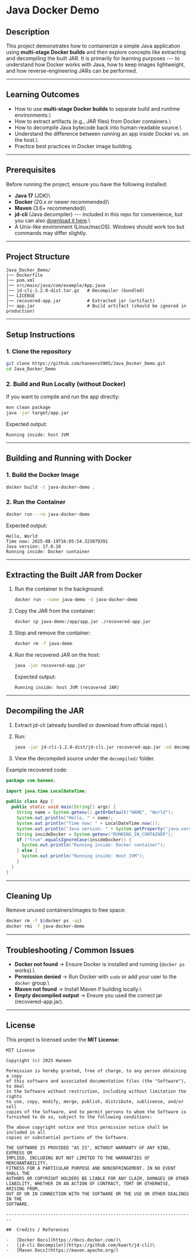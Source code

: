 # Java Docker Demo

##  Description

This project demonstrates how to containerize a simple Java application
using **multi-stage Docker builds** and then explore concepts like
extracting and decompiling the built JAR. It is primarily for learning
purposes --- to understand how Docker works with Java, how to keep
images lightweight, and how reverse-engineering JARs can be performed.

------------------------------------------------------------------------

##  Learning Outcomes

-   How to use **multi-stage Docker builds** to separate build and
    runtime environments.\
-   How to extract artifacts (e.g., JAR files) from Docker containers.\
-   How to decompile Java bytecode back into human-readable source.\
-   Understand the difference between running an app inside Docker
    vs. on the host.\
-   Practice best practices in Docker image building.

------------------------------------------------------------------------

##  Prerequisites

Before running the project, ensure you have the following installed:

-   **Java 17** (JDK)\
-   **Docker** (20.x or newer recommended)\
-   **Maven** (3.6+ recommended)\
-   **jd-cli** (Java decompiler) --- included in this repo for
    convenience, but you can also [download it
    here](https://github.com/kwart/jd-cli).\
-   A Unix-like environment (Linux/macOS). Windows should work too but
    commands may differ slightly.

------------------------------------------------------------------------

##  Project Structure

    Java_Docker_Demo/
    │── Dockerfile
    │── pom.xml
    │── src/main/java/com/example/App.java
    │── jd-cli-1.2.0-dist.tar.gz   # Decompiler (bundled)
    │── LICENSE
    │── recovered-app.jar          # Extracted jar (artifact)
    │── app.jar                    # Build artifact (should be ignored in production)

------------------------------------------------------------------------

##  Setup Instructions

### 1. Clone the repository

``` bash
git clone https://github.com/haneens5905/Java_Docker_Demo.git
cd Java_Docker_Demo
```

### 2. Build and Run Locally (without Docker)

If you want to compile and run the app directly:

``` bash
mvn clean package
java -jar target/app.jar
```

Expected output:

    Running inside: host JVM

------------------------------------------------------------------------

##  Building and Running with Docker

### 1. Build the Docker Image

``` bash
docker build -t java-docker-demo .
```

### 2. Run the Container

``` bash
docker run --rm java-docker-demo
```

Expected output:
```
Hello, World
Time now: 2025-08-19T16:05:54.323079391
Java version: 17.0.16
Running inside: Docker container
```

------------------------------------------------------------------------

##  Extracting the Built JAR from Docker

1.  Run the container in the background:

    ``` bash
    docker run --name java-demo -d java-docker-demo
    ```

2.  Copy the JAR from the container:

    ``` bash
    docker cp java-demo:/app/app.jar ./recovered-app.jar
    ```

3.  Stop and remove the container:

    ``` bash
    docker rm -f java-demo
    ```

4.  Run the recovered JAR on the host:

    ``` bash
    java -jar recovered-app.jar
    ```

    Expected output:

        Running inside: host JVM (recovered JAR)

------------------------------------------------------------------------

##  Decompiling the JAR

1.  Extract jd-cli (already bundled or download from official repo).\

2.  Run:

    ``` bash
    java -jar jd-cli-1.2.0-dist/jd-cli.jar recovered-app.jar -od decompiled
    ```

3.  View the decompiled source under the `decompiled/` folder.

Example recovered code:

``` java
package com.haneen;

import java.time.LocalDateTime;

public class App {
  public static void main(String[] args) {
    String name = System.getenv().getOrDefault("NAME", "World");
    System.out.println("Hello, " + name);
    System.out.println("Time now: " + LocalDateTime.now());
    System.out.println("Java version: " + System.getProperty("java.version"));
    String insideDocker = System.getenv("RUNNING_IN_CONTAINER");
    if ("true".equalsIgnoreCase(insideDocker)) {
      System.out.println("Running inside: Docker container");
    } else {
      System.out.println("Running inside: Host JVM");
    } 
  }
}

```

------------------------------------------------------------------------

##  Cleaning Up

Remove unused containers/images to free space:

``` bash
docker rm -f $(docker ps -aq)
docker rmi -f java-docker-demo
```

------------------------------------------------------------------------

##  Troubleshooting / Common Issues

-   **Docker not found** → Ensure Docker is installed and running
    (`docker ps` works).\
-   **Permission denied** → Run Docker with `sudo` or add your user to
    the `docker` group.\
-   **Maven not found** → Install Maven if building locally.\
-   **Empty decompiled output** → Ensure you used the correct jar
    (recovered-app.jar).

------------------------------------------------------------------------


##  License

This project is licensed under the **MIT License**:

```
MIT License

Copyright (c) 2025 Haneen

Permission is hereby granted, free of charge, to any person obtaining a copy
of this software and associated documentation files (the "Software"), to deal
in the Software without restriction, including without limitation the rights
to use, copy, modify, merge, publish, distribute, sublicense, and/or sell
copies of the Software, and to permit persons to whom the Software is
furnished to do so, subject to the following conditions:

The above copyright notice and this permission notice shall be included in all
copies or substantial portions of the Software.

THE SOFTWARE IS PROVIDED "AS IS", WITHOUT WARRANTY OF ANY KIND, EXPRESS OR
IMPLIED, INCLUDING BUT NOT LIMITED TO THE WARRANTIES OF MERCHANTABILITY,
FITNESS FOR A PARTICULAR PURPOSE AND NONINFRINGEMENT. IN NO EVENT SHALL THE
AUTHORS OR COPYRIGHT HOLDERS BE LIABLE FOR ANY CLAIM, DAMAGES OR OTHER
LIABILITY, WHETHER IN AN ACTION OF CONTRACT, TORT OR OTHERWISE, ARISING FROM,
OUT OF OR IN CONNECTION WITH THE SOFTWARE OR THE USE OR OTHER DEALINGS IN THE
SOFTWARE.

------------------------------------------------------------------------

##  Credits / References

-   [Docker Docs](https://docs.docker.com/)\
-   [jd-cli Decompiler](https://github.com/kwart/jd-cli)\
-   [Maven Docs](https://maven.apache.org/)
